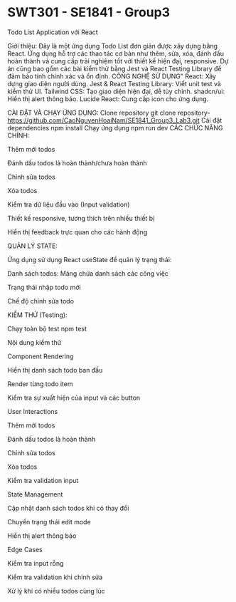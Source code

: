 # SWT301 - SE1841 - Group3

Todo List Application với React

Giới thiệu: Đây là một ứng dụng Todo List đơn giản được xây dựng bằng React. Ứng dụng hỗ trợ các thao tác cơ bản như thêm, sửa, xóa, đánh dấu hoàn thành và cung cấp trải nghiệm tốt với thiết kế hiện đại, responsive. Dự án cũng bao gồm các bài kiểm thử bằng Jest và React Testing Library để đảm bảo tính chính xác và ổn định.
CÔNG NGHỆ SỬ DỤNG"
React: Xây dựng giao diện người dùng.
Jest & React Testing Library: Viết unit test và kiểm thử UI.
Tailwind CSS: Tạo giao diện hiện đại, dễ tùy chỉnh.
shadcn/ui: Hiển thị alert thông báo.
Lucide React: Cung cấp icon cho ứng dụng.

CÀI ĐẶT VÀ CHẠY ỨNG DỤNG:
Clone repository git clone repository-https://github.com/CaoNguyenHoaiNam/SE1841_Group3_Lab3.git
Cài đặt dependencies npm install
Chạy ứng dụng npm run dev
CÁC CHỨC NĂNG CHÍNH:

Thêm mới todos

Đánh dấu todos là hoàn thành/chưa hoàn thành

Chỉnh sửa todos

Xóa todos

Kiểm tra dữ liệu đầu vào (Input validation)

Thiết kế responsive, tương thích trên nhiều thiết bị

Hiển thị feedback trực quan cho các hành động

QUẢN LÝ STATE:

Ứng dụng sử dụng React useState để quản lý trạng thái:

Danh sách todos: Mảng chứa danh sách các công việc

Trạng thái nhập todo mới

Chế độ chỉnh sửa todo

KIỂM THỬ (Testing):

Chạy toàn bộ test npm test

Nội dung kiểm thử

Component Rendering

Hiển thị danh sách todo ban đầu

Render từng todo item

Kiểm tra sự xuất hiện của input và các button

User Interactions

Thêm mới todos

Đánh dấu todos là hoàn thành

Chỉnh sửa todos

Xóa todos

Kiểm tra validation input

State Management

Cập nhật danh sách todos khi có thay đổi

Chuyển trạng thái edit mode

Hiển thị alert thông báo

Edge Cases

Kiểm tra input rỗng

Kiểm tra validation khi chỉnh sửa

Xử lý khi có nhiều todos cùng lúc
